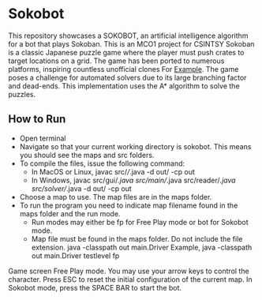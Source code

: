 # Sokobot
This repository showcases a SOKOBOT, an artificial intelligence algorithm for a bot that plays Sokoban. This is an MCO1 project for CSINTSY
Sokoban is a classic Japanese puzzle game where the player must push crates to target locations on a grid. 
The game has been ported to numerous platforms, inspiring countless unofficial clones For [Example](https://www.mathsisfun.com/games/sokoban.html). 
The game poses a challenge for automated solvers due to its large branching factor and dead-ends. This implementation uses the A* algorithm to solve the puzzles.

## How to Run
- Open terminal
- Navigate so that your current working directory is sokobot. This means you should see the maps and src folders.
- To compile the files, issue the following command:
  - In MacOS or Linux, javac src/*/*.java -d out/ -cp out
  - In Windows, javac src/gui/*.java src/main/*.java src/reader/*.java src/solver/*.java -d out/ -cp out
- Choose a map to use. The map files are in the maps folder.
- To run the program you need to indicate map filename found in the maps folder and the run mode.
  - Run modes may either be fp for Free Play mode or bot for Sokobot mode.
  - Map file must be found in the maps folder. Do not include the file extension.
    java -classpath out main.Driver <map-filename-only> <run-mode>
    Example, java -classpath out main.Driver testlevel fp

Game screen Free Play mode. You may use your arrow keys to control the character.
Press ESC to reset the initial configuration of the current map.
In Sokobot mode, press the SPACE BAR to start the bot.

